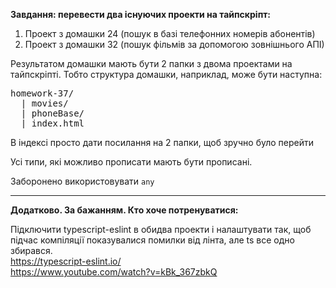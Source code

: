 **Завдання: перевести два існуючих проекти на тайпскріпт:**

1. Проект з домашки 24 (пошук в базі телефонних номерів абонентів)
2. Проект з домашки 32 (пошук фільмів за допомогою зовнішнього АПІ)

Результатом домашки мають бути 2 папки з двома проектами на тайпскріпті.
Тобто структура домашки, наприклад, може бути наступна:

<pre>
homework-37/
  | movies/
  | phoneBase/
  | index.html
</pre>

В індексі просто дати посилання на 2 папки, щоб зручно було перейти

Усі типи, які можливо прописати мають бути прописані.

Заборонено використовувати `any`

___
**Додатково. За бажанням. Кто хоче потренуватися:**

Підключити typescript-eslint в обидва проекти і налаштувати так, щоб підчас компіляції показувалися помилки від лінта, але ts все одно збирався.  
https://typescript-eslint.io/  
https://www.youtube.com/watch?v=kBk_367zbkQ